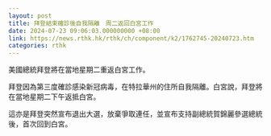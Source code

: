 ```yaml
---
layout: post
title: 拜登結束確診後自我隔離　周二返回白宮工作
date: 2024-07-23 09:06:03.000000000 +08:00
link: https://news.rthk.hk/rthk/ch/component/k2/1762745-20240723.htm
categories: rthk
---
```


美國總統拜登將在當地星期二重返白宮工作。

拜登因為第三度確診感染新冠病毒，在特拉華州的住所自我隔離。白宮說，拜登將在當地星期二下午返抵白宮。

這亦是拜登突然宣布退出大選，放棄爭取連任，並宣布支持副總統賀錦麗參選總統後，首次回到白宮。
